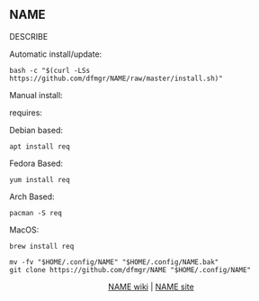 ## NAME  
  
DESCRIBE  
  
Automatic install/update:

```shell
bash -c "$(curl -LSs https://github.com/dfmgr/NAME/raw/master/install.sh)"
```

Manual install:
  
requires:

Debian based:

```shell
apt install req
```  

Fedora Based:

```shell
yum install req
```  

Arch Based:

```shell
pacman -S req
```  

MacOS:  

```shell
brew install req
```
  
  
```shell
mv -fv "$HOME/.config/NAME" "$HOME/.config/NAME.bak"
git clone https://github.com/dfmgr/NAME "$HOME/.config/NAME"
```
  
  
<p align=center>
  <a href="https://wiki.archlinux.org/index.php/NAME" target="_blank" rel="noopener noreferrer">NAME wiki</a>  |  
  <a href="NAME" target="_blank" rel="noopener noreferrer">NAME site</a>
</p>  
